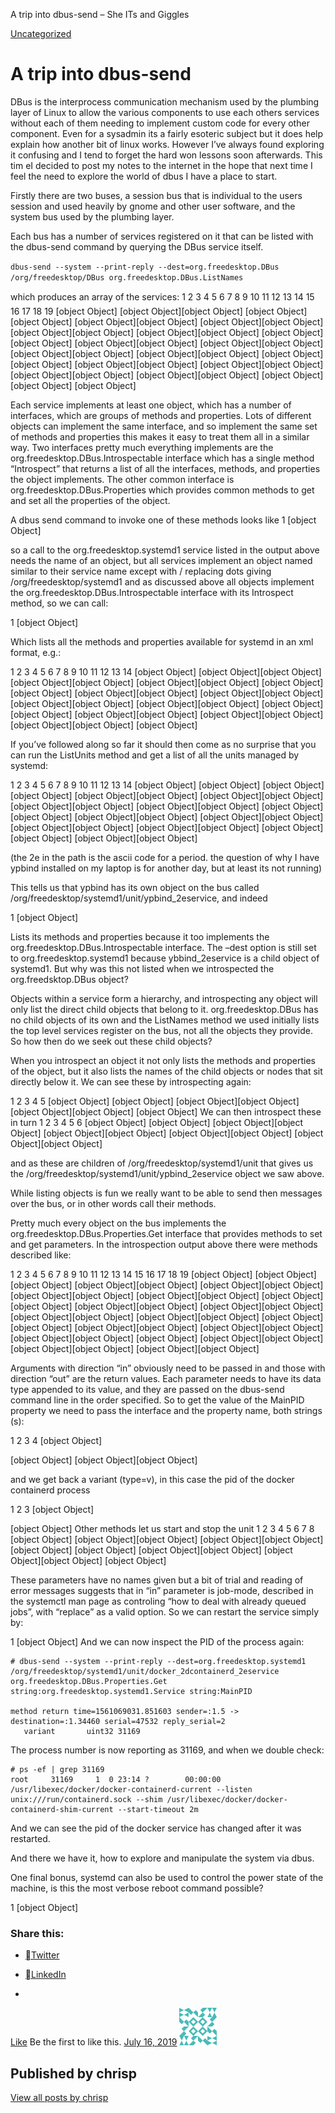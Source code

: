 A trip into dbus-send – She ITs and Giggles

[Uncategorized](https://sheitsandgiggles.com/category/uncategorized/)

# A trip into dbus-send

DBus is the interprocess communication mechanism used by the plumbing layer of Linux to allow the various components to use each others services without each of them needing to implement custom code for every other component. Even for a sysadmin its a fairly esoteric subject but it does help explain how another bit of linux works. However I’ve always found exploring it confusing and I tend to forget the hard won lessons soon afterwards. This tim eI decided to post my notes to the internet in the hope that next time I feel the need to explore the world of dbus I have a place to start.

Firstly there are two buses, a session bus that is individual to the users session and used heavily by gnome and other user software, and the system bus used by the plumbing layer.

Each bus has a number of services registered on it that can be listed with the dbus-send command by querying the DBus service itself.

`dbus-send --system --print-reply --dest=org.freedesktop.DBus /org/freedesktop/DBus org.freedesktop.DBus.ListNames`

which produces an array of the services:
1
2
3
4
5
6
7
8
9
10
11
12
13
14
15
16
17
18
19
[object Object]
[object Object][object Object]
[object Object][object Object]
[object Object][object Object]
[object Object][object Object]
[object Object][object Object]
[object Object][object Object]
[object Object][object Object]
[object Object][object Object]
[object Object][object Object]
[object Object][object Object]
[object Object][object Object]
[object Object][object Object]
[object Object][object Object]
[object Object][object Object]
[object Object][object Object]
[object Object][object Object]
[object Object][object Object]
[object Object]

Each service implements at least one object, which has a number of interfaces, which are groups of methods and properties. Lots of different objects can implement the same interface, and so implement the same set of methods and properties this makes it easy to treat them all in a similar way. Two interfaces pretty much everything implements are the org.freedesktop.DBus.Introspectable interface which has a single method “Introspect” that returns a list of all the interfaces, methods, and properties the object implements. The other common interface is org.freedesktop.DBus.Properties which provides common methods to get and set all the properties of the object.

A dbus send command to invoke one of these methods looks like
1
[object Object]

so a call to the org.freedesktop.systemd1 service listed in the output above needs the name of an object, but all services implement an object named similar to their service name except with / replacing dots giving /org/freedesktop/systemd1 and as discussed above all objects implement the org.freedesktop.DBus.Introspectable interface with its Introspect method, so we can call:

1
[object Object]

Which lists all the methods and properties available for systemd in an xml format, e.g.:

1
2
3
4
5
6
7
8
9
10
11
12
13
14
[object Object]
[object Object][object Object]
[object Object][object Object]
[object Object][object Object]
[object Object][object Object]
[object Object][object Object]
[object Object][object Object]
[object Object][object Object]
[object Object][object Object]
[object Object][object Object]
[object Object][object Object]
[object Object][object Object]
[object Object][object Object]
[object Object]

If you’ve followed along so far it should then come as no surprise that you can run the ListUnits method and get a list of all the units managed by systemd:

1
2
3
4
5
6
7
8
9
10
11
12
13
14
[object Object]
[object Object]
[object Object][object Object]
[object Object][object Object]
[object Object][object Object]
[object Object][object Object]
[object Object][object Object]
[object Object][object Object]
[object Object][object Object]
[object Object][object Object]
[object Object][object Object]
[object Object][object Object]
[object Object][object Object]
[object Object][object Object]

(the 2e in the path is the ascii code for a period. the question of why I have ypbind installed on my laptop is for another day, but at least its not running)

This tells us that ypbind has its own object on the bus called /org/freedesktop/systemd1/unit/ypbind_2eservice, and indeed

1
[object Object]

Lists its methods and properties because it too implements the org.freedesktop.DBus.Introspectable interface. The –dest option is still set to org.freedesktop.systemd1 because ybbind_2eservice is a child object of systemd1. But why was this not listed when we introspected the org.freedsktop.DBus object?

Objects within a service form a hierarchy, and introspecting any object will only list the direct child objects that belong to it. org.freedesktop.DBus has no child objects of its own and the ListNames method we used initially lists the top level services register on the bus, not all the objects they provide. So how then do we seek out these child objects?

When you introspect an object it not only lists the methods and properties of the object, but it also lists the names of the child objects or nodes that sit directly below it. We can see these by introspecting again:

1
2
3
4
5
[object Object]
[object Object]
[object Object][object Object]
[object Object][object Object]
[object Object]
We can then introspect these in turn
1
2
3
4
5
6
[object Object]
[object Object]
[object Object][object Object]
[object Object][object Object]
[object Object][object Object]
[object Object][object Object]

and as these are children of /org/freedesktop/systemd1/unit that gives us the /org/freedesktop/systemd1/unit/ypbind_2eservice object we saw above.

While listing objects is fun we really want to be able to send then messages over the bus, or in other words call their methods.

Pretty much every object on the bus implements the org.freedesktop.DBus.Properties.Get interface that provides methods to set and get parameters. In the introspection output above there were methods described like:

1
2
3
4
5
6
7
8
9
10
11
12
13
14
15
16
17
18
19
[object Object]
[object Object][object Object]
[object Object][object Object]
[object Object][object Object]
[object Object][object Object]
[object Object][object Object]
[object Object][object Object]
[object Object][object Object]
[object Object][object Object]
[object Object][object Object]
[object Object][object Object]
[object Object][object Object]
[object Object][object Object]
[object Object][object Object]
[object Object][object Object]
[object Object]
[object Object][object Object]
[object Object][object Object]
[object Object][object Object]

Arguments with direction “in” obviously need to be passed in and those with direction “out” are the return values. Each parameter needs to have its data type appended to its value, and they are passed on the dbus-send command line in the order specified. So to get the value of the MainPID property we need to pass the interface and the property name, both strings (s):

1
2
3
4
[object Object]

[object Object]
[object Object][object Object]

and we get back a variant (type=v), in this case the pid of the docker containerd process

1
2
3
[object Object]

[object Object]
Other methods let us start and stop the unit
1
2
3
4
5
6
7
8
[object Object]
[object Object][object Object]
[object Object][object Object]
[object Object]
[object Object]
[object Object][object Object]
[object Object][object Object]
[object Object]

These parameters have no names given but a bit of trial and reading of error messages suggests that in “in” parameter is job-mode, described in the systemctl man page as controling “how to deal with already queued jobs”, with “replace” as a valid option. So we can restart the service simply by:

1
[object Object]
And we can now inspect the PID of the process again:

	# dbus-send --system --print-reply --dest=org.freedesktop.systemd1 /org/freedesktop/systemd1/unit/docker_2dcontainerd_2eservice org.freedesktop.DBus.Properties.Get string:org.freedesktop.systemd1.Service string:MainPID

	method return time=1561069031.851603 sender=:1.5 -> destination=:1.34460 serial=47532 reply_serial=2
	   variant       uint32 31169

The process number is now reporting as 31169, and when we double check:

	# ps -ef | grep 31169
	root     31169     1  0 23:14 ?        00:00:00 /usr/libexec/docker/docker-containerd-current --listen unix:///run/containerd.sock --shim /usr/libexec/docker/docker-containerd-shim-current --start-timeout 2m

And we can see the pid of the docker service has changed after it was restarted.

And there we have it, how to explore and manipulate the system via dbus.

One final bonus, systemd can also be used to control the power state of the machine, is this the most verbose reboot command possible?

1
[object Object]

### Share this:

- [Twitter](https://sheitsandgiggles.com/2019/07/16/a-trip-into-dbus-send/?share=twitter&nb=1)
- [LinkedIn](https://sheitsandgiggles.com/2019/07/16/a-trip-into-dbus-send/?share=linkedin&nb=1)

-

[Like](https://widgets.wp.com/likes/index.html?ver=20200826#)
Be the first to like this.
[July 16, 2019](https://sheitsandgiggles.com/2019/07/16/a-trip-into-dbus-send/)
![3c65b065c2d70fe9492e80da0b1126bd](../_resources/5956a88f7a218f0040936f379bde1766.png)

## Published by chrisp

[View all posts by chrisp](https://sheitsandgiggles.com/author/chrisproctercouk/)